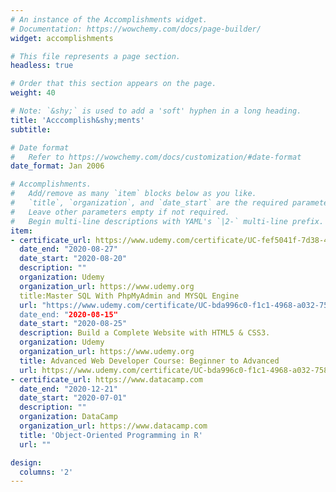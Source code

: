 ```yaml
---
# An instance of the Accomplishments widget.
# Documentation: https://wowchemy.com/docs/page-builder/
widget: accomplishments

# This file represents a page section.
headless: true

# Order that this section appears on the page.
weight: 40

# Note: `&shy;` is used to add a 'soft' hyphen in a long heading.
title: 'Acccomplish&shy;ments'
subtitle:

# Date format
#   Refer to https://wowchemy.com/docs/customization/#date-format
date_format: Jan 2006

# Accomplishments.
#   Add/remove as many `item` blocks below as you like.
#   `title`, `organization`, and `date_start` are the required parameters.
#   Leave other parameters empty if not required.
#   Begin multi-line descriptions with YAML's `|2-` multi-line prefix.
item:
- certificate_url: https://www.udemy.com/certificate/UC-fef5041f-7d38-412a-ae73-2b2b0acd83a8/
  date_end: "2020-08-27"
  date_start: "2020-08-20"
  description: ""
  organization: Udemy
  organization_url: https://www.udemy.org
  title:Master SQL With PhpMyAdmin and MYSQL Engine
  url: "https://www.udemy.com/certificate/UC-bda996c0-f1c1-4968-a032-758d8732655e/
  date_end: "2020-08-15"
  date_start: "2020-08-25"
  description: Build a Complete Website with HTML5 & CSS3.
  organization: Udemy
  organization_url: https://www.udemy.org
  title: Advanced Web Developer Course: Beginner to Advanced
  url: https://www.udemy.com/certificate/UC-bda996c0-f1c1-4968-a032-758d8732655e/
- certificate_url: https://www.datacamp.com
  date_end: "2020-12-21"
  date_start: "2020-07-01"
  description: ""
  organization: DataCamp
  organization_url: https://www.datacamp.com
  title: 'Object-Oriented Programming in R'
  url: ""

design:
  columns: '2' 
---
```

